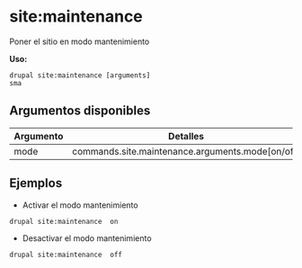 # site:maintenance
Poner el sitio en modo mantenimiento

**Uso:**
```
drupal site:maintenance [arguments]
sma
```

## Argumentos disponibles
Argumento | Detalles
---------|-------------
mode | commands.site.maintenance.arguments.mode[on/off]

## Ejemplos
* Activar el modo mantenimiento
```
drupal site:maintenance  on
```
* Desactivar el modo mantenimiento
```
drupal site:maintenance  off
```
